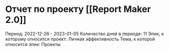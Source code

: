 # Отчет по проекту [[Report Maker 2.0]]

Период: 2022-12-26 - 2023-01-05
Количество дней в периоде: 11
Эпик, к которому относится проект: Личная эффективность
Тема, к которой относится эпик: Проекты
